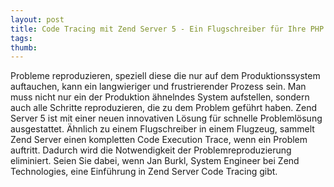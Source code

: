 ```yaml
---
layout: post
title: Code Tracing mit Zend Server 5 - Ein Flugschreiber für Ihre PHP Applikation!
tags: 
thumb: 
---
```

Probleme reproduzieren, speziell diese die nur auf dem Produktionssystem auftauchen, kann ein langwieriger und frustrierender Prozess sein. Man muss nicht nur ein der Produktion ähnelndes System aufstellen, sondern auch alle Schritte reproduzieren, die zu dem Problem geführt haben.
Zend Server 5 ist mit einer neuen innovativen Lösung für schnelle Problemlösung ausgestattet. Ähnlich zu einem Flugschreiber in einem Flugzeug, sammelt Zend Server einen kompletten Code Execution Trace, wenn ein Problem auftritt. Dadurch wird die Notwendigkeit der Problemreproduzierung eliminiert.
Seien Sie dabei, wenn Jan Burkl, System Engineer bei Zend Technologies, eine Einführung in Zend Server Code Tracing gibt.
